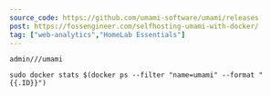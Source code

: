 ```yaml
---
source_code: https://github.com/umami-software/umami/releases
post: https://fossengineer.com/selfhosting-umami-with-docker/
tag: ["web-analytics","HomeLab Essentials"]
---
```


`admin///umami`

`sudo docker stats $(docker ps --filter "name=umami" --format "{{.ID}}")`